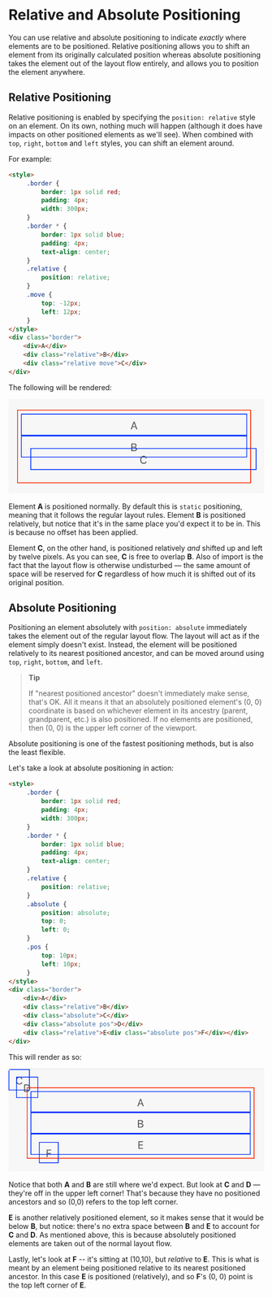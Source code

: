# Relative and Absolute Positioning

You can use relative and absolute positioning to indicate _exactly_ where elements are to be positioned. Relative positioning allows you to shift an element from its originally calculated position whereas absolute positioning takes the element out of the layout flow entirely, and allows you to position the element anywhere.

## Relative Positioning

Relative positioning is enabled by specifying the `position: relative` style on an element. On its own, nothing much will happen (although it does have impacts on other positioned elements as we'll see). When combined with `top`, `right`, `bottom` and `left` styles, you can shift an element around.

For example:

```html
<style>
     .border {
         border: 1px solid red;
         padding: 4px;
         width: 300px;
     }
     .border * {
         border: 1px solid blue;
         padding: 4px;
         text-align: center;
     }
     .relative {
         position: relative;
     }
     .move {
         top: -12px;
         left: 12px;
     }
</style>
<div class="border">
    <div>A</div>
    <div class="relative">B</div>
    <div class="relative move">C</div>
</div>
```

The following will be rendered:

![Relative Positioning](../assets/position-relative.png)

Element **A** is positioned normally. By default this is `static` positioning, meaning that it follows the regular layout rules. Element **B** is positioned relatively, but notice that it's in the same place you'd expect it to be in. This is because no offset has been applied.

Element **C**, on the other hand, is positioned relatively _and_ shifted up and left by twelve pixels. As you can see, **C** is free to overlap **B**. Also of import is the fact that the layout flow is otherwise undisturbed &mdash; the same amount of space will be reserved for **C** regardless of how much it is shifted out of its original position.

## Absolute Positioning

Positioning an element absolutely with `position: absolute` immediately takes the element out of the regular layout flow. The layout will act as if the element simply doesn't exist. Instead, the element will be positioned relatively to its nearest positioned ancestor, and can be moved around using `top`, `right`, `bottom`, and `left`.

> **Tip**
>
> If "nearest positioned ancestor" doesn't immediately make sense, that's OK. All it means it that an absolutely positioned element's (0, 0) coordinate is based on whichever element in its ancestry (parent, grandparent, etc.) is also positioned. If no elements are positioned, then (0, 0) is the upper left corner of the viewport.

Absolute positioning is one of the fastest positioning methods, but is also the least flexible.

Let's take a look at absolute positioning in action:

```html
<style>
     .border {
         border: 1px solid red;
         padding: 4px;
         width: 300px;
     }
     .border * {
         border: 1px solid blue;
         padding: 4px;
         text-align: center;
     }
     .relative {
         position: relative;
     }
     .absolute {
         position: absolute;
         top: 0;
         left: 0;
     }
     .pos {
         top: 10px;
         left: 10px;
     }
</style>
<div class="border">
    <div>A</div>
    <div class="relative">B</div>
    <div class="absolute">C</div>
    <div class="absolute pos">D</div>
    <div class="relative">E<div class="absolute pos">F</div></div>
</div>
```

This will render as so:

![Absolute positioning](../assets/position-absolute.png)

Notice that both **A** and **B** are still where we'd expect. But look at **C** and **D** &mdash; they're off in the upper left corner! That's because they have no positioned ancestors and so (0,0) refers to the top left corner.

**E** is another relatively positioned element, so it makes sense that it would be below **B**, but notice: there's no extra space between **B** and **E** to account for **C** and **D**. As mentioned above, this is because absolutely positioned elements are taken out of the normal layout flow.

Lastly, let's look at **F** -- it's sitting at (10,10), but _relative_ to **E**. This is what is meant by an element being positioned relative to its nearest positioned ancestor. In this case **E** is positioned (relatively), and so **F**'s (0, 0) point is the top left corner of **E**.
